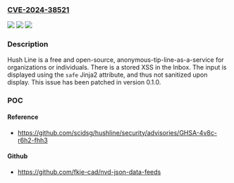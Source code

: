### [CVE-2024-38521](https://cve.mitre.org/cgi-bin/cvename.cgi?name=CVE-2024-38521)
![](https://img.shields.io/static/v1?label=Product&message=hushline&color=blue)
![](https://img.shields.io/static/v1?label=Version&message=%3D%20%3C%200.1.0%20&color=brighgreen)
![](https://img.shields.io/static/v1?label=Vulnerability&message=CWE-79%3A%20Improper%20Neutralization%20of%20Input%20During%20Web%20Page%20Generation%20('Cross-site%20Scripting')&color=brighgreen)

### Description

Hush Line is a free and open-source, anonymous-tip-line-as-a-service for organizations or individuals. There is a stored XSS in the Inbox. The input is displayed using the `safe` Jinja2 attribute, and thus not sanitized upon display. This issue has been patched in version 0.1.0.

### POC

#### Reference
- https://github.com/scidsg/hushline/security/advisories/GHSA-4v8c-r6h2-fhh3

#### Github
- https://github.com/fkie-cad/nvd-json-data-feeds

